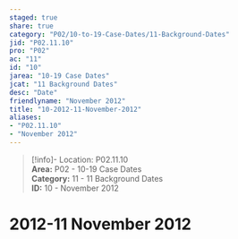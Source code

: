 ```yaml
---  
staged: true  
share: true  
category: "P02/10-to-19-Case-Dates/11-Background-Dates"  
jid: "P02.11.10"  
pro: "P02"  
ac: "11"  
id: "10"  
jarea: "10-19 Case Dates"  
jcat: "11 Background Dates"  
desc: "Date"  
friendlyname: "November 2012"  
title: "10-2012-11-November-2012"  
aliases:   
- "P02.11.10"  
- "November 2012"  
---  
```

>[!info]- Location: P02.11.10  
>**Area:** P02 - 10-19 Case Dates  
>**Category:** 11 - 11 Background Dates  
>**ID:** 10 - November 2012  
  
# 2012-11 November 2012  
